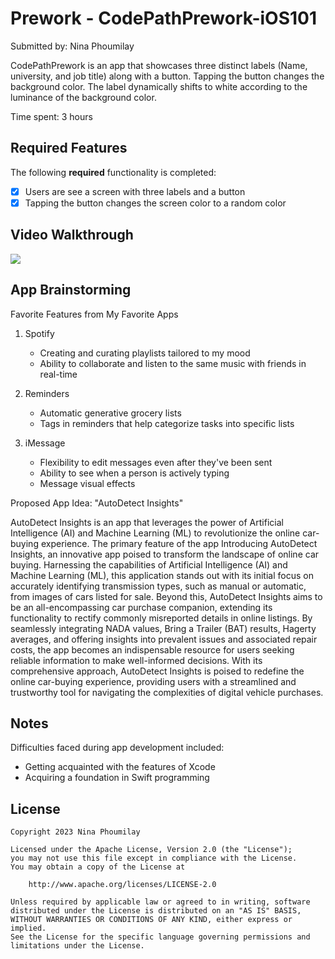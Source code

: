 # Prework - CodePathPrework-iOS101

Submitted by: Nina Phoumilay

CodePathPrework is an app that showcases three distinct labels (Name, university, and job title) along with a button. Tapping the button changes the background color. The label dynamically shifts to white according to the luminance of the background color.

Time spent: 3 hours

## Required Features

The following **required** functionality is completed:

- [X] Users are see a screen with three labels and a button
- [X] Tapping the button changes the screen color to a random color
 
## Video Walkthrough

<div>
    <a href="https://www.loom.com/share/1071e50a3ec141d59c40f265fd3594a8">
    </a>
    <a href="https://www.loom.com/share/1071e50a3ec141d59c40f265fd3594a8">
      <img style="max-width:300px;" src="https://cdn.loom.com/sessions/thumbnails/1071e50a3ec141d59c40f265fd3594a8-with-play.gif">
    </a>
  </div>

## App Brainstorming

Favorite Features from My Favorite Apps

1. Spotify
   - Creating and curating playlists tailored to my mood
   - Ability to collaborate and listen to the same music with friends in real-time

2. Reminders
   - Automatic generative grocery lists
   - Tags in reminders that help categorize tasks into specific lists

3. iMessage
   - Flexibility to edit messages even after they've been sent
   - Ability to see when a person is actively typing
   - Message visual effects
   
Proposed App Idea: "AutoDetect Insights"

AutoDetect Insights is an app that leverages the power of Artificial Intelligence (AI) and Machine Learning (ML) to revolutionize the online car-buying experience. The primary feature of the app Introducing AutoDetect Insights, an innovative app poised to transform the landscape of online car buying. Harnessing the capabilities of Artificial Intelligence (AI) and Machine Learning (ML), this application stands out with its initial focus on accurately identifying transmission types, such as manual or automatic, from images of cars listed for sale. Beyond this, AutoDetect Insights aims to be an all-encompassing car purchase companion, extending its functionality to rectify commonly misreported details in online listings. By seamlessly integrating NADA values, Bring a Trailer (BAT) results, Hagerty averages, and offering insights into prevalent issues and associated repair costs, the app becomes an indispensable resource for users seeking reliable information to make well-informed decisions. With its comprehensive approach, AutoDetect Insights is poised to redefine the online car-buying experience, providing users with a streamlined and trustworthy tool for navigating the complexities of digital vehicle purchases.

## Notes

Difficulties faced during app development included:
- Getting acquainted with the features of Xcode
- Acquiring a foundation in Swift programming

## License

    Copyright 2023 Nina Phoumilay

    Licensed under the Apache License, Version 2.0 (the "License");
    you may not use this file except in compliance with the License.
    You may obtain a copy of the License at

        http://www.apache.org/licenses/LICENSE-2.0

    Unless required by applicable law or agreed to in writing, software
    distributed under the License is distributed on an "AS IS" BASIS,
    WITHOUT WARRANTIES OR CONDITIONS OF ANY KIND, either express or implied.
    See the License for the specific language governing permissions and
    limitations under the License.
